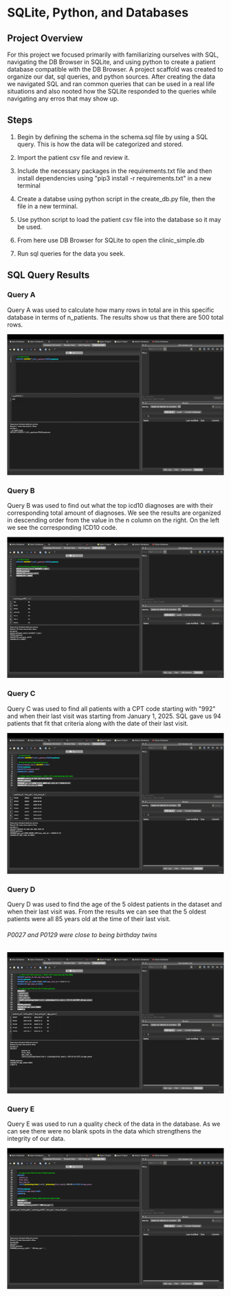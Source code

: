 # SQLite, Python, and Databases 

## Project Overview
For this project we focused primarily with familiarizing ourselves with SQL, navigating the DB Browser in SQLite, and using python to create a patient database compatible with the DB Browser. A project scaffold was created to organize our dat, sql queries, and python sources. After creating the data we navigated SQL and ran common queries that can be used in a real life situations and also nooted how the SQLite responded to the queries while navigating any erros that may show up. 

## Steps 
1. Begin by defining the schema in the schema.sql file by using a SQL query. This is how the data will be categorized and stored. 

2. Import the patient csv file and review it. 

3. Include the necessary packages in the requirements.txt file and then install dependencies using "pip3 install -r requirements.txt" in a new terminal 

4. Create a databse using python script in the create_db.py file, then the file in a new terminal.

5. Use python script to load the patient csv file into the database so it may be used.

6. From here use DB Browser for SQLite to open the clinic_simple.db 

7. Run sql queries for the data you seek. 

## SQL Query Results 


### Query A
Query A was used to calculate how many rows in total are in this specific database in terms of n_patients. The results show us that there are 500 total rows. 

![sql_A](sql_screenshots/sql_query_A.png)


### Query B 
Query B was used to find out what the top icd10 diagnoses are with their corresponding total amount of diagnoses. We see the results are organized in descending order from the value in the n column on the right. On the left we see the corresponding ICD10 code.  

![sql_B](sql_screenshots/sql_query_B.png)


### Query C 
Query C was used to find all patients with a CPT code starting with "992" and when their last visit was starting from January 1, 2025. SQL gave us 94 patients that fit that criteria along with the date of their last visit.   

![sql__C](sql_screenshots/sql_query_C.png)


### Query D
Query D was used to find the age of the 5 oldest patients in the dataset and when their last visit was. From the results we can see that the 5 oldest patients were all 85 years old at the time of their last visit.

###### P0027 and P0129 were close to being birthday twins
![sql_D](sql_screenshots/sql_query_D.png)


### Query E 
Query E was used to run a quality check of the data in the database. As we can see there were no blank spots in the data which strengthens the integrity of our data. 

![sql_E](sql_screenshots/sql_query_E.png)




